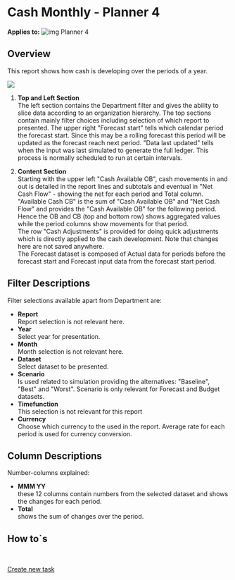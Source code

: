 # Cash Monthly - Planner 4

**Applies to:** ![img](https://profitbasedocs.blob.core.windows.net/icons/yes-icon.png) Planner 4

## Overview
This report shows how cash is developing over the periods of a year. 
<br/>

![](https://profitbasedocs.blob.core.windows.net/plannerimages/finance-reports-cash-monthly.jpg)

1. **Top and Left Section** <br/>
The left section contains the Department filter and gives the ability to slice data according to an organization hierarchy. 
The top sections contain mainly filter choices including selection of which report to presented. 
The upper right "Forecast start" tells which calendar period the forecast start. Since this may be a rolling forecast this period will be updated as the forecast reach next period. "Data last updated" tells when the input was last simulated to generate the full ledger. This process is normally scheduled to run at certain intervals. 

2. **Content Section** <br/>
Starting with the upper left "Cash Available OB", cash movements in and out is detailed in the report lines and subtotals and eventual in "Net Cash Flow" - showing the net for each period and Total column.
<br/>"Available Cash CB" is the sum of "Cash Available OB" and "Net Cash Flow" and provides the "Cash Available OB" for the following period. Hence the OB and CB (top and bottom row) shows aggregated values while the period columns show movements for that period.
<br/>The row "Cash Adjustments" is provided for doing quick adjustments which is directly applied to the cash development. Note that changes here are not saved anywhere.
<br/>The Forecast dataset is composed of Actual data for periods before the forecast start and Forecast input data from the forecast start period.

## Filter Descriptions
Filter selections available apart from Department are:

- **Report** <br/>
Report selection is not relevant here.
- **Year** <br/>
Select year for presentation.
- **Month** <br/>
Month selection is not relevant here.
- **Dataset** <br/>
Select dataset to be presented.
- **Scenario** <br/> 
Is used related to simulation providing the alternatives: "Baseline", "Best" and "Worst". Scenario is only relevant for Forecast and Budget datasets.
- **Timefunction** <br/>
This selection is not relevant for this report
- **Currency** <br/> 
Choose which currency to the used in the report. Average rate for each period is used for currency conversion.


## Column Descriptions
Number-columns explained:

- **MMM YY** <br/> these 12 columns contain numbers from the selected dataset and shows the changes for each period.
- **Total** <br/> shows the sum of changes over the period.

## How to`s

<br/>

[Create new task](../../../process-and-tasks/tasks/create-edit-task.md)<br/>
